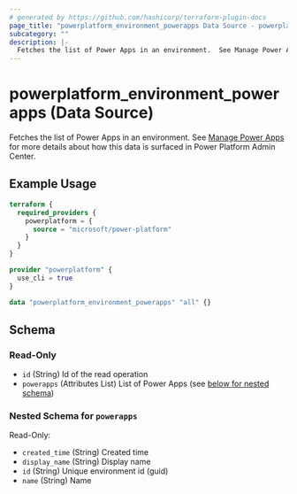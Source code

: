 ```yaml
---
# generated by https://github.com/hashicorp/terraform-plugin-docs
page_title: "powerplatform_environment_powerapps Data Source - powerplatform"
subcategory: ""
description: |-
  Fetches the list of Power Apps in an environment.  See Manage Power Apps https://learn.microsoft.com/power-platform/admin/admin-manage-apps for more details about how this data is surfaced in Power Platform Admin Center.
---
```


# powerplatform_environment_powerapps (Data Source)

Fetches the list of Power Apps in an environment.  See [Manage Power Apps](https://learn.microsoft.com/power-platform/admin/admin-manage-apps) for more details about how this data is surfaced in Power Platform Admin Center.

## Example Usage

```terraform
terraform {
  required_providers {
    powerplatform = {
      source = "microsoft/power-platform"
    }
  }
}

provider "powerplatform" {
  use_cli = true
}

data "powerplatform_environment_powerapps" "all" {}
```

<!-- schema generated by tfplugindocs -->
## Schema

### Read-Only

- `id` (String) Id of the read operation
- `powerapps` (Attributes List) List of Power Apps (see [below for nested schema](#nestedatt--powerapps))

<a id="nestedatt--powerapps"></a>
### Nested Schema for `powerapps`

Read-Only:

- `created_time` (String) Created time
- `display_name` (String) Display name
- `id` (String) Unique environment id (guid)
- `name` (String) Name

